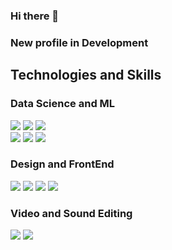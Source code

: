 ### Hi there 👋
### New profile in Development
<!--
**KiloSat/KiloSat** is a ✨ _special_ ✨ repository because its `README.md` (this file) appears on your GitHub profile.

Here are some ideas to get you started:

- 🔭 I’m currently working on ...
- 🌱 I’m currently learning ...
- 👯 I’m looking to collaborate on ...
- 🤔 I’m looking for help with ...
- 💬 Ask me about ...
- 📫 How to reach me: ...
- 😄 Pronouns: ...
- ⚡ Fun fact: ...
-->
<h2>Technologies and Skills</h2>
<p align='left'>
  <h3>Data Science and ML</h3>
  <span class="iconify" data-icon="logos-pytorch" data-inline="false"></span>
  <a href="https://icons8.com/icon/n3QRpDA7KZ7P/tensorflow"><img src="https://img.icons8.com/color/48/000000/tensorflow.png"/></a>
  <a href="https://icons8.com/icon/Rc0Xn5AtE8kX/python"><img src="https://img.icons8.com/color/48/000000/python--v2.png"/></a>
  <a href="https://icons8.com/icon/bpip0gGiBLT1/opencv"><img src="https://img.icons8.com/color/48/000000/opencv.png"/></a>
  <br>
  <a href="https://icons8.com/icon/20773/google-cloud-platform"><img src="https://img.icons8.com/color/48/000000/google-cloud-platform.png"/></a>
  <a href="https://icons8.com/icon/74402/mongodb"><img src="https://img.icons8.com/color/48/000000/mongodb.png"/></a>
  <a href="https://icons8.com/icon/tDIcm6gQDsVj/wolfram-alpha"><img src="https://img.icons8.com/fluent/48/000000/wolfram-alpha.png"/></a>
  
  
  <h3>Design and FrontEnd</h3>
  <a href="https://icons8.com/icon/8gfeOoqrHqJU/figma"><img src="https://img.icons8.com/color/48/000000/figma--v2.png"/></a>
  <a href="https://icons8.com/icon/20909/html-5"><img src="https://img.icons8.com/color/48/000000/html-5--v1.png"/></a>
  <a href="https://icons8.com/icon/21278/css3"><img src="https://img.icons8.com/color/48/000000/css3.png"/></a>
  <a href="https://icons8.com/icon/tGvHBPJaKqEd/javascript"><img src="https://img.icons8.com/color/48/000000/javascript--v2.png"/></a>
  
  <h3>Video and Sound Editing</h3>
  <a href="https://icons8.com/icon/UohrMT84a2p9/davinci-resolve"><img src="https://img.icons8.com/color/100/000000/davinci-resolve.png"/></a>
  <a href="https://icons8.com/icon/38738/ableton"><img src="https://img.icons8.com/color/48/000000/ableton.png"/></a>
</p>  

